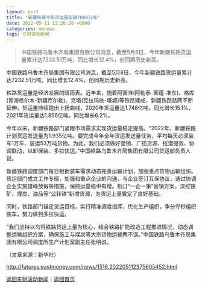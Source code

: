 ```yaml
---
layout: post
title: "新疆铁路今年货运量突破7000万吨"
date: 2022-05-11 13:26:28 +0800
categories: emnews
tags: 东财滚动新闻
---
```

> 中国铁路乌鲁木齐局集团有限公司消息，截至5月8日，今年新疆铁路货运量累计达7232.51万吨，同比增长12.4%，创同期历史新高。

<p>中国铁路乌鲁木齐局集团有限公司消息，截至5月8日，今年新疆铁路货运量累计达7232.51万吨，同比增长12.4%，创同期历史新高。</p><p>铁路货运量是经济发展的晴雨表。近年来，随着阿富准(阿勒泰-富蕴-准东)、格库(青海格尔木-新疆库尔勒)、克塔(克拉玛依-塔城)等铁路建成，新疆铁路路网不断延伸，货运量持续跑出上扬曲线，2020年货运量达1.748亿吨，同比增长15.1%，2021年货运量达1.856亿吨，同比增长6.2%。</p><p>今年以来，新疆铁路部门紧跟市场需求实现货运量稳定提高。“2022年，新疆铁路计划货运发送量为1.935亿吨。要完成今年全年货运发送量任务，平均每天必须装车1万车、装运53万吨货物。为此，我们必须做好营销、广揽货源、挖潜提效、协调联动，以卸保装、多拉快运。”中国铁路乌鲁木齐局集团有限公司货运部负责人说。</p><p>新疆铁路调度部门每日根据装车需求动态完善运输计划，加强重点货物运输组织。货运部门成立工作专班，加强和重点企业的沟通，与企业签订互保协议，通过协调企业实施错峰放假等措施，保持运量稳中有增。制订“一企一策”营销方案，深挖铁矿、煤炭、油品等“公转铁”新增货源，为货运上量奠定了良好基础。</p><p>同时，铁路部门锚定货运目标，实行精准调度指挥，优化生产组织，争分夺秒组织装车，努力做到多拉快运。</p><p>“我们坚持以乌将铁路货运上量为核心，结合铁路扩能改造工程推进情况，动态调整运输组织方案，确保施工与煤炭等大宗货物运输两不误。”中国铁路乌鲁木齐局集团有限公司调度所生产计划室副主任张明说。</p><p class="em_media">（文章来源：新华社）</p>

<http://futures.eastmoney.com/news/1516,202205112375605452.html>

[返回东财滚动新闻](//finews.withounder.com/emnews/)｜[返回首页](//finews.withounder.com/)